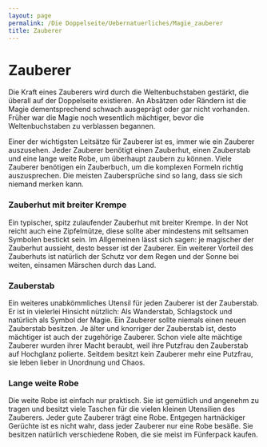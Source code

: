 ```yaml
---
layout: page
permalink: /Die Doppelseite/Uebernatuerliches/Magie_zauberer
title: Zauberer
---
```


# Zauberer

Die Kraft eines Zauberers wird durch die Weltenbuchstaben gestärkt, die überall auf der Doppelseite existieren. An Absätzen oder Rändern ist die Magie dementsprechend schwach ausgeprägt oder gar nicht vorhanden. Früher war die Magie noch wesentlich mächtiger, bevor die Weltenbuchstaben zu verblassen begannen.

Einer der wichtigsten Leitsätze für Zauberer ist es, immer wie ein Zauberer auszusehen. Jeder Zauberer benötigt einen Zauberhut, einen Zauberstab und eine lange weite Robe, um überhaupt zaubern zu können. Viele Zauberer benötigen ein Zauberbuch, um die komplexen Formeln richtig auszusprechen. Die meisten Zaubersprüche sind so lang, dass sie sich niemand merken kann.

### Zauberhut mit breiter Krempe

Ein typischer, spitz zulaufender Zauberhut mit breiter Krempe. In der Not reicht auch eine Zipfelmütze, diese sollte aber mindestens mit seltsamen Symbolen bestickt sein. Im Allgemeinen lässt sich sagen: je magischer der Zauberhut aussieht, desto besser ist der Zauberer. Ein weiterer Vorteil des Zauberhuts ist natürlich der Schutz vor dem Regen und der Sonne bei weiten, einsamen Märschen durch das Land.

### Zauberstab

Ein weiteres unabkömmliches Utensil für jeden Zauberer ist der Zauberstab. Er ist in vielerlei Hinsicht nützlich: Als Wanderstab, Schlagstock und natürlich als Symbol der Magie. Ein Zauberer sollte niemals einen neuen Zauberstab besitzen. Je älter und knorriger der Zauberstab ist, desto mächtiger ist auch der zugehörige Zauberer. Schon viele alte mächtige Zauberer wurden ihrer Macht beraubt, weil ihre Putzfrau den Zauberstab auf Hochglanz polierte. Seitdem besitzt kein Zauberer mehr eine Putzfrau, sie leben lieber in Unordnung und Chaos.

### Lange weite Robe

Die weite Robe ist einfach nur praktisch. Sie ist gemütlich und angenehm zu tragen und besitzt viele Taschen für die vielen kleinen Utensilien des Zauberers. Jeder gute Zauberer trägt eine Robe. Entgegen hartnäckiger Gerüchte ist es nicht wahr, dass jeder Zauberer nur eine Robe besäße. Sie besitzen natürlich verschiedene Roben, die sie meist im Fünferpack kaufen.

